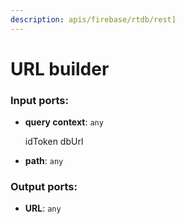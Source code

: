 ```yaml
---
description: apis/firebase/rtdb/rest]
---
```


# URL builder

### Input ports:

* __query context__: `any`

    idToken
    dbUrl


* __path__: `any`

### Output ports:

* __URL__: `any`

